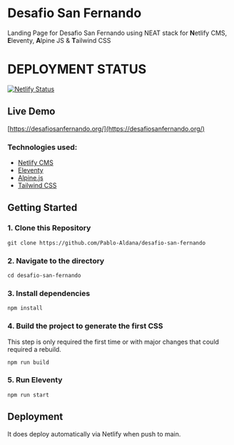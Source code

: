 # Desafio San Fernando

Landing Page for Desafio San Fernando using NEAT stack for **N**etlify CMS, **E**leventy, **A**lpine JS & **T**ailwind CSS

# DEPLOYMENT STATUS

[![Netlify Status](https://api.netlify.com/api/v1/badges/0a22515e-43bc-4a2e-8cac-326e338feb8b/deploy-status)](https://app.netlify.com/sites/fluffy-tarsier-8febf0/deploys)

## Live Demo

[https://desafiosanfernando.org/](https://desafiosanfernando.org/)

### Technologies used:

- [Netlify CMS](https://www.netlifycms.org/)
- [Eleventy](https://www.11ty.dev/)
- [Alpine.js](https://github.com/alpinejs/alpine)
- [Tailwind CSS](https://tailwindcss.com/)

## Getting Started

### 1\. Clone this Repository

```
git clone https://github.com/Pablo-Aldana/desafio-san-fernando
```

### 2\. Navigate to the directory

```
cd desafio-san-fernando
```

### 3\. Install dependencies

```
npm install
```

### 4\. Build the project to generate the first CSS

This step is only required the first time or with major changes that could required a rebuild.

```
npm run build
```

### 5\. Run Eleventy

```
npm run start
```

## Deployment

It does deploy automatically via Netlify when push to main.
